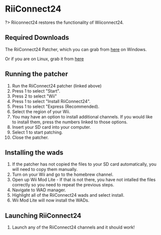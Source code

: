 # RiiConnect24

?> Riiconnect24 restores the functionality of Wiiconnect24.


## Required Downloads
The RiiConnect24 Patcher, which you can grab from [here](https://github.com/RiiConnect24/RiiConnect24-Patcher/releases/download/v1.5.2%2Fv1.2.0/RiiConnect24Patcher.bat) on Windows.

Or if you are on Linux, grab it from [here](https://github.com/RiiConnect24/RiiConnect24-Patcher/releases/download/v1.5.2%2Fv1.2.0/RiiConnect24Patcher.sh)

## Running the patcher
1. Run the RiiConnect24 patcher (linked above)
2. Press 1 to select "Start".
3. Press 2 to select "Wii"
4. Press 1 to select "Install RiiConnect24".
5. Press 1 to select "Express (Recommended).
6. Select the region of your Wii.
7. You may have an option to install additional channels. If you would like to install them, press the numbers linked to those options.
8. Insert your SD card into your computer.
9. Select 1 to start patching.
10. Close the patcher.

## Installing the wads
1. If the patcher has not copied the files to your SD card automatically, you will need to copy them manually.
2. Turn on your Wii and go to the homebrew channel.
3. Open up Wii Mod Lite - If that is not there, you have not intalled the files correctly so you need to repeat the previous steps.
4. Navigate to WAD manager.
5. Highlight all of the RiiConnect24 wads and select install.
6. Wii Mod Lite will now install the WADs.

## Launching RiiConnect24
1. Launch any of the RiiConnect24 channels and it should work!
